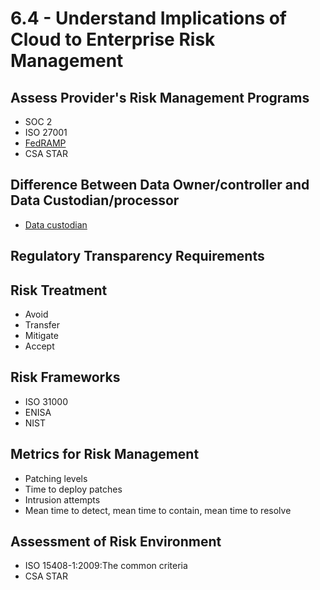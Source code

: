 # 6.4 - Understand Implications of Cloud to Enterprise Risk Management

## Assess Provider's Risk Management Programs
- SOC 2
- ISO 27001
- [FedRAMP](../../Standards/FedRAMP.md)
- CSA STAR

## Difference Between Data Owner/controller and Data Custodian/processor

- [Data custodian](../../Definitions/D.md#data-custodian)

## Regulatory Transparency Requirements

## Risk Treatment
- Avoid
- Transfer
- Mitigate
- Accept

## Risk Frameworks
- ISO 31000
- ENISA
- NIST

## Metrics for Risk Management
- Patching levels
- Time to deploy patches
- Intrusion attempts
- Mean time to detect, mean time to contain, mean time to resolve

## Assessment of Risk Environment
- ISO 15408-1:2009:The common criteria
- CSA STAR
